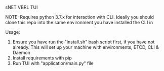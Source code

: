 sNET VBRL TUI

NOTE: Requires python 3.7.x for interaction with CLI. Ideally you should clone this repo into the same environment you have installed the CLI in

Usage:
1) Ensure you have run the "install.sh" bash script first, if you have not already. This will set up your machine with environments, ETCD, CLI & Daemon
2) Install requirements with pip
3) Run TUI with "application/main.py" file
